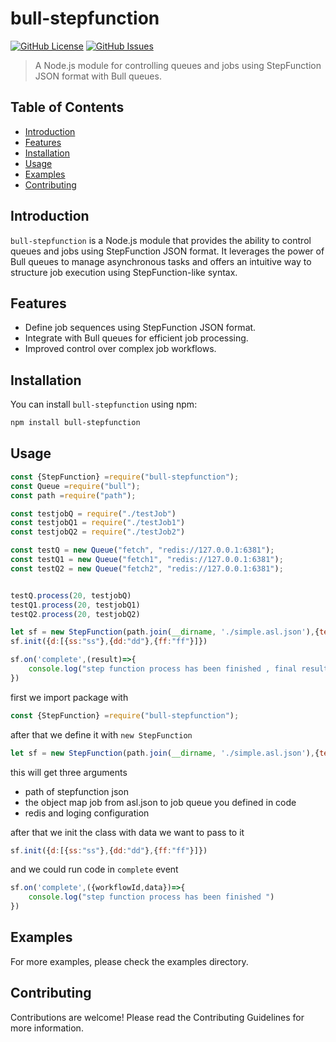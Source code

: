 # bull-stepfunction

[![GitHub License](https://img.shields.io/github/license/naimimohammad/bull-stepfunction)](https://github.com/naimimohammad/bull-stepfunction/blob/main/LICENSE)
[![GitHub Issues](https://img.shields.io/github/issues/naimimohammad/bull-stepfunction)](https://github.com/naimimohammad/bull-stepfunction/issues)

> A Node.js module for controlling queues and jobs using StepFunction JSON format with Bull queues.

## Table of Contents

- [Introduction](#introduction)
- [Features](#features)
- [Installation](#installation)
- [Usage](#usage)
- [Examples](#examples)
- [Contributing](#contributing)


## Introduction

`bull-stepfunction` is a Node.js module that provides the ability to control queues and jobs using StepFunction JSON format. It leverages the power of Bull queues to manage asynchronous tasks and offers an intuitive way to structure job execution using StepFunction-like syntax.

## Features

- Define job sequences using StepFunction JSON format.
- Integrate with Bull queues for efficient job processing.
- Improved control over complex job workflows.


## Installation

You can install `bull-stepfunction` using npm:

```sh
npm install bull-stepfunction
```

## Usage

```js
const {StepFunction} =require("bull-stepfunction");
const Queue =require("bull");
const path =require("path");

const testjobQ = require("./testJob")
const testjobQ1 = require("./testJob1")
const testjobQ2 = require("./testJob2")

const testQ = new Queue("fetch", "redis://127.0.0.1:6381");
const testQ1 = new Queue("fetch1", "redis://127.0.0.1:6381");
const testQ2 = new Queue("fetch2", "redis://127.0.0.1:6381");


testQ.process(20, testjobQ)
testQ1.process(20, testjobQ1)
testQ2.process(20, testjobQ2)

let sf = new StepFunction(path.join(__dirname, './simple.asl.json'),{testjob:testQ,testjob1:testQ1,testjob2:testQ2},{loging:false,redis:"redis://127.0.0.1:6381"})
sf.init({d:[{ss:"ss"},{dd:"dd"},{ff:"ff"}]})

sf.on('complete',(result)=>{
    console.log("step function process has been finished , final result is :",result)
})

```

first we import package with 

```js
const {StepFunction} =require("bull-stepfunction");

```

after that we define it with `new StepFunction`

```js
let sf = new StepFunction(path.join(__dirname, './simple.asl.json'),{testjob:testQ,testjob1:testQ1,testjob2:testQ2},{loging:false,redis:"redis://127.0.0.1:6381"})

```
this will get three arguments 
- path of stepfunction json
- the object map job from asl.json to job queue you defined in code 
- redis and loging configuration 

after that we init the class with data we want to pass to it 
```js
sf.init({d:[{ss:"ss"},{dd:"dd"},{ff:"ff"}]})

```

and we could run code in `complete` event

```js
sf.on('complete',({workflowId,data})=>{
    console.log("step function process has been finished ")
})
```
## Examples
For more examples, please check the examples directory.

## Contributing
Contributions are welcome! Please read the Contributing Guidelines for more information.
